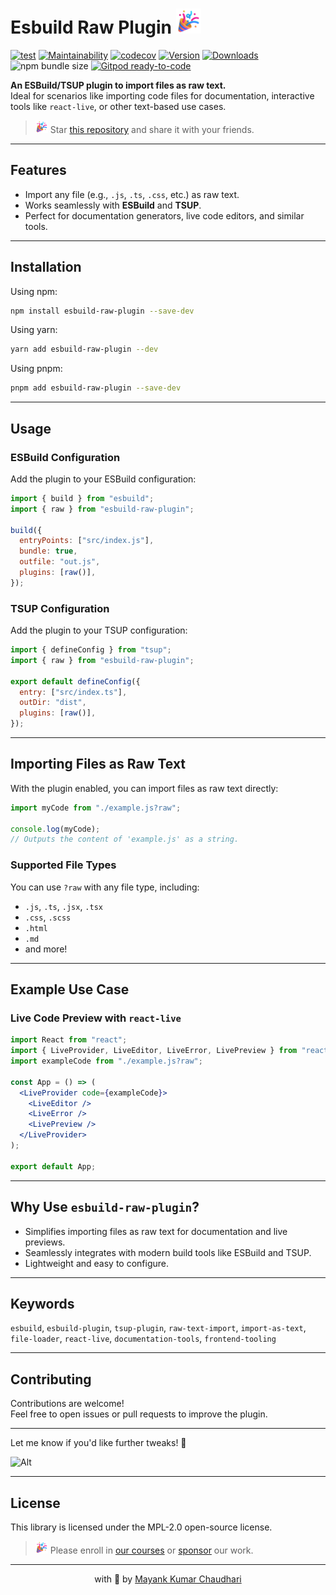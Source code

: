 # Esbuild Raw Plugin <img src="https://raw.githubusercontent.com/mayank1513/mayank1513/main/popper.png" style="height: 40px"/>

[![test](https://github.com/react18-tools/esbuild-raw-plugin/actions/workflows/test.yml/badge.svg)](https://github.com/react18-tools/esbuild-raw-plugin/actions/workflows/test.yml) [![Maintainability](https://api.codeclimate.com/v1/badges/aa896ec14c570f3bb274/maintainability)](https://codeclimate.com/github/react18-tools/esbuild-raw-plugin/maintainability) [![codecov](https://codecov.io/gh/react18-tools/esbuild-raw-plugin/graph/badge.svg)](https://codecov.io/gh/react18-tools/esbuild-raw-plugin) [![Version](https://img.shields.io/npm/v/esbuild-raw-plugin.svg?colorB=green)](https://www.npmjs.com/package/esbuild-raw-plugin) [![Downloads](https://img.jsdelivr.com/img.shields.io/npm/d18m/esbuild-raw-plugin.svg)](https://www.npmjs.com/package/esbuild-raw-plugin) ![npm bundle size](https://img.shields.io/bundlephobia/minzip/esbuild-raw-plugin) [![Gitpod ready-to-code](https://img.shields.io/badge/Gitpod-ready--to--code-blue?logo=gitpod)](https://gitpod.io/from-referrer/)

**An ESBuild/TSUP plugin to import files as raw text.**  
Ideal for scenarios like importing code files for documentation, interactive tools like `react-live`, or other text-based use cases.

> <img src="https://raw.githubusercontent.com/mayank1513/mayank1513/main/popper.png" style="height: 20px"/> Star [this repository](https://github.com/react18-tools/esbuild-raw-plugin) and share it with your friends.

---

## Features

- Import any file (e.g., `.js`, `.ts`, `.css`, etc.) as raw text.
- Works seamlessly with **ESBuild** and **TSUP**.
- Perfect for documentation generators, live code editors, and similar tools.

---

## Installation

Using npm:

```bash
npm install esbuild-raw-plugin --save-dev
```

Using yarn:

```bash
yarn add esbuild-raw-plugin --dev
```

Using pnpm:

```bash
pnpm add esbuild-raw-plugin --save-dev
```

---

## Usage

### ESBuild Configuration

Add the plugin to your ESBuild configuration:

```js
import { build } from "esbuild";
import { raw } from "esbuild-raw-plugin";

build({
  entryPoints: ["src/index.js"],
  bundle: true,
  outfile: "out.js",
  plugins: [raw()],
});
```

### TSUP Configuration

Add the plugin to your TSUP configuration:

```js
import { defineConfig } from "tsup";
import { raw } from "esbuild-raw-plugin";

export default defineConfig({
  entry: ["src/index.ts"],
  outDir: "dist",
  plugins: [raw()],
});
```

---

## Importing Files as Raw Text

With the plugin enabled, you can import files as raw text directly:

```js
import myCode from "./example.js?raw";

console.log(myCode);
// Outputs the content of 'example.js' as a string.
```

### Supported File Types

You can use `?raw` with any file type, including:

- `.js`, `.ts`, `.jsx`, `.tsx`
- `.css`, `.scss`
- `.html`
- `.md`
- and more!

---

## Example Use Case

### Live Code Preview with `react-live`

```jsx
import React from "react";
import { LiveProvider, LiveEditor, LiveError, LivePreview } from "react-live";
import exampleCode from "./example.js?raw";

const App = () => (
  <LiveProvider code={exampleCode}>
    <LiveEditor />
    <LiveError />
    <LivePreview />
  </LiveProvider>
);

export default App;
```

---

## Why Use `esbuild-raw-plugin`?

- Simplifies importing files as raw text for documentation and live previews.
- Seamlessly integrates with modern build tools like ESBuild and TSUP.
- Lightweight and easy to configure.

---

## Keywords

`esbuild`, `esbuild-plugin`, `tsup-plugin`, `raw-text-import`, `import-as-text`, `file-loader`, `react-live`, `documentation-tools`, `frontend-tooling`

---

## Contributing

Contributions are welcome!  
Feel free to open issues or pull requests to improve the plugin.

---

Let me know if you'd like further tweaks! 🚀

![Alt](https://repobeats.axiom.co/api/embed/1ae166ef108b33b36ceaa60be208a5dafce25c5c.svg "Repobeats analytics image")

---

## License

This library is licensed under the MPL-2.0 open-source license.

> <img src="https://raw.githubusercontent.com/mayank1513/mayank1513/main/popper.png" style="height: 20px"/> Please enroll in [our courses](https://mayank-chaudhari.vercel.app/courses) or [sponsor](https://github.com/sponsors/mayank1513) our work.

<hr />

<p align="center" style="text-align:center">with 💖 by <a href="https://mayank-chaudhari.vercel.app" target="_blank">Mayank Kumar Chaudhari</a></p>
